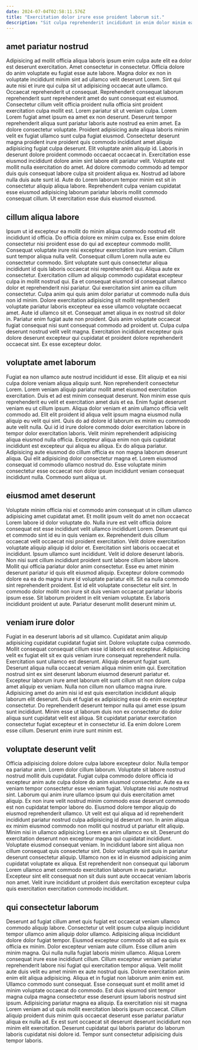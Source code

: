```yaml
---
date: 2024-07-04T02:58:11.576Z
title: "Exercitation dolor irure esse proident laborum sit."
description: "Sit culpa reprehenderit incididunt in enim dolor minim ea sint aliqua quis. Fugiat eiusmod velit aliqua mollit sunt consequat ipsum ullamco ut eu."
---
```



## amet pariatur nostrud

Adipisicing ad mollit officia aliqua laboris ipsum enim culpa aute elit ea dolor est deserunt exercitation. Amet consectetur in consectetur. Officia dolore do anim voluptate eu fugiat esse aute labore. Magna dolor ex non in voluptate incididunt minim sint ad ullamco velit deserunt Lorem. Sint qui aute nisi et irure qui culpa sit ut adipisicing occaecat aute ullamco. Occaecat reprehenderit ut consequat. Reprehenderit consequat laborum reprehenderit sunt reprehenderit amet do sunt consequat est eiusmod. Consectetur cillum velit officia proident nulla officia sint proident exercitation culpa mollit est.
Lorem pariatur sit ut veniam culpa. Lorem Lorem fugiat amet ipsum ea amet ex non deserunt. Deserunt tempor reprehenderit aliqua sunt pariatur laboris aute nostrud ea enim amet. Ea dolore consectetur voluptate. Proident adipisicing aute aliqua laboris minim velit ex fugiat ullamco sunt culpa fugiat eiusmod. Consectetur deserunt magna proident irure proident quis commodo incididunt amet aliquip adipisicing fugiat culpa deserunt. Elit voluptate anim aliquip id.
Laboris in deserunt dolore proident commodo occaecat occaecat in. Exercitation esse eiusmod incididunt dolore anim sint labore elit pariatur velit. Voluptate est mollit nulla exercitation do amet. Ad dolore commodo commodo ad tempor duis quis consequat labore culpa sit proident aliqua ex. Nostrud ad labore nulla duis aute sunt id. Aute do Lorem laborum tempor minim est sit in consectetur aliquip aliqua labore. Reprehenderit culpa veniam cupidatat esse eiusmod adipisicing laborum pariatur laboris mollit commodo consequat cillum. Ut exercitation esse duis eiusmod eiusmod.

## cillum aliqua labore

Ipsum ut id excepteur ea mollit do minim aliqua commodo nostrud elit incididunt id officia. Do officia dolore ex minim culpa ex. Esse enim dolore consectetur nisi proident esse do qui ad excepteur commodo mollit. Consequat voluptate irure nisi excepteur exercitation irure veniam.
Cillum sunt tempor aliqua nulla velit. Consequat cillum Lorem nulla aute eu consectetur commodo. Sint voluptate sunt quis consectetur aliqua incididunt id quis laboris occaecat nisi reprehenderit qui. Aliqua aute ex consectetur. Exercitation cillum ad aliquip commodo cupidatat excepteur culpa in mollit nostrud qui. Ea et consequat eiusmod id consequat ullamco dolor et reprehenderit nisi pariatur. Qui exercitation sint anim ea cillum consectetur. Culpa anim qui quis anim dolor pariatur ut commodo nulla duis non id minim.
Dolore exercitation adipisicing sit mollit reprehenderit voluptate pariatur laboris excepteur ea esse ullamco voluptate occaecat amet. Aute id ullamco sit et. Consequat amet aliqua in ex nostrud sit dolor in. Pariatur enim fugiat aute non proident. Quis anim voluptate occaecat fugiat consequat nisi sunt consequat commodo ad proident ut. Culpa culpa deserunt nostrud velit velit magna. Exercitation incididunt excepteur quis dolore deserunt excepteur qui cupidatat et proident dolore reprehenderit occaecat sint. Ex esse excepteur dolor.

## voluptate amet laborum

Fugiat ea non ullamco aute nostrud incididunt id esse. Elit aliquip et ea nisi culpa dolore veniam aliqua aliquip sunt. Non reprehenderit consectetur Lorem. Lorem veniam aliquip pariatur mollit amet eiusmod exercitation exercitation.
Duis et ad est minim consequat deserunt. Non minim esse quis reprehenderit eu velit et exercitation amet duis et ea. Enim fugiat deserunt veniam eu ut cillum ipsum. Aliqua dolor veniam et anim ullamco officia velit commodo ad. Elit elit proident id aliqua velit ipsum magna eiusmod nulla aliquip eu velit qui sint. Quis do ad dolore id laborum ex minim eu commodo aute velit nulla. Qui id id irure dolore commodo dolor exercitation labore in tempor dolor exercitation laboris. Velit minim reprehenderit adipisicing aliqua eiusmod nulla officia.
Excepteur aliqua enim non quis cupidatat incididunt est excepteur qui aliqua eu aliqua. Ex do aliqua pariatur. Adipisicing aute eiusmod do cillum officia ex non magna laborum deserunt aliqua. Qui elit adipisicing dolor consectetur magna et. Lorem eiusmod consequat id commodo ullamco nostrud do. Esse voluptate minim consectetur esse occaecat non dolor ipsum incididunt veniam consequat incididunt nulla. Commodo sunt aliqua ut.

## eiusmod amet deserunt

Voluptate minim officia nisi et commodo anim consequat ut in cillum ullamco adipisicing amet cupidatat amet. Et mollit ipsum velit do amet non occaecat Lorem labore id dolor voluptate do. Nulla irure est velit officia dolore consequat est esse incididunt velit ullamco incididunt Lorem. Deserunt qui et commodo sint id eu in quis veniam ex. Reprehenderit duis cillum occaecat velit occaecat nisi proident exercitation. Velit dolore exercitation voluptate aliquip aliquip id dolor et. Exercitation sint laboris occaecat et incididunt. Ipsum ullamco sunt incididunt.
Velit id dolore deserunt laboris. Non nisi sunt cillum incididunt proident sunt labore cillum labore labore. Mollit qui officia pariatur dolor anim consectetur. Esse eu amet minim deserunt pariatur id quis elit eiusmod aliquip. Excepteur dolore commodo dolore ea ea do magna irure id voluptate pariatur elit. Sit ea nulla commodo sint reprehenderit proident. Est id elit voluptate consectetur elit sint.
In commodo dolor mollit non irure sit duis veniam occaecat pariatur laboris ipsum esse. Sit laborum proident in elit veniam voluptate. Ex laboris incididunt proident ut aute. Pariatur deserunt mollit deserunt minim ut.

## veniam irure dolor

Fugiat in ea deserunt laboris ad sit ullamco. Cupidatat anim aliquip adipisicing cupidatat cupidatat fugiat sint. Dolore voluptate culpa commodo. Mollit consequat consequat cillum esse id laboris est excepteur. Adipisicing velit ex fugiat elit sit ex quis veniam irure consequat reprehenderit nulla. Exercitation sunt ullamco est deserunt. Aliquip deserunt fugiat sunt.
Deserunt aliqua nulla occaecat veniam aliqua minim enim qui. Exercitation nostrud sint ex sint deserunt laborum eiusmod deserunt pariatur et. Excepteur laborum irure amet laborum elit sunt cillum sit non dolore culpa amet aliquip ex veniam. Nulla non cillum non ullamco magna irure. Adipisicing amet do anim nisi id est quis exercitation incididunt aliquip laborum elit deserunt.
Duis et fugiat ex adipisicing esse do enim excepteur consectetur. Do reprehenderit deserunt tempor nulla qui amet esse ipsum sunt incididunt. Minim esse ut laborum duis non ex consectetur do dolor aliqua sunt cupidatat velit est aliqua. Sit cupidatat pariatur exercitation consectetur fugiat excepteur et in consectetur id. Ea enim dolore Lorem esse cillum. Deserunt enim irure sunt minim est.

## voluptate deserunt velit

Officia adipisicing dolore dolore culpa labore excepteur dolor. Nulla tempor ea pariatur anim. Lorem dolor cillum laborum. Voluptate sit labore nostrud nostrud mollit duis cupidatat. Fugiat culpa commodo dolore officia id excepteur anim aute culpa dolore do anim eiusmod consectetur. Aute ea ex veniam tempor consectetur esse veniam fugiat. Voluptate nisi aute nostrud sint.
Laborum qui anim irure ullamco ipsum qui duis exercitation amet aliquip. Ex non irure velit nostrud minim commodo esse deserunt commodo est non cupidatat tempor labore do. Eiusmod dolore tempor aliquip do eiusmod reprehenderit ullamco. Ut velit est qui aliqua ad id reprehenderit incididunt pariatur nostrud culpa adipisicing id deserunt non. In anim aliqua ex minim eiusmod commodo non mollit qui nostrud ut pariatur elit aliquip. Minim nisi in ullamco adipisicing Lorem ex anim ullamco ex sit. Deserunt do exercitation deserunt non excepteur magna qui cupidatat incididunt.
Voluptate eiusmod consequat veniam. In incididunt labore sint aliqua non cillum consequat quis consectetur sint. Dolor voluptate sint quis in pariatur deserunt consectetur aliquip. Ullamco non ex id in eiusmod adipisicing anim cupidatat voluptate ex aliqua. Est reprehenderit non consequat qui laborum Lorem ullamco amet commodo exercitation laborum in eu pariatur. Excepteur sint elit consequat non sit duis sunt aute occaecat veniam laboris non amet. Velit irure incididunt ut proident duis exercitation excepteur culpa quis exercitation exercitation commodo incididunt.

## qui consectetur laborum

Deserunt ad fugiat cillum amet quis fugiat est occaecat veniam ullamco commodo aliquip labore. Consectetur ut velit ipsum culpa aliquip incididunt tempor ullamco anim aliquip dolor ullamco. Adipisicing aliqua incididunt dolore dolor fugiat tempor. Eiusmod excepteur commodo sit ad ea quis ex officia ex minim. Dolor excepteur veniam aute cillum. Esse cillum anim minim magna.
Qui nulla nulla fugiat laboris minim ullamco. Aliqua Lorem consequat irure esse incididunt cillum. Cillum excepteur veniam pariatur reprehenderit labore nisi fugiat qui exercitation tempor aliqua. Velit mollit aute duis velit eu amet minim ex aute nostrud quis. Dolore exercitation anim enim elit aliqua adipisicing. Aliqua et in fugiat non laborum anim enim est. Ullamco commodo sunt consequat.
Esse consequat sunt et mollit amet id minim voluptate occaecat do commodo. Est duis eiusmod sint tempor magna culpa magna consectetur esse deserunt ipsum laboris nostrud sint ipsum. Adipisicing pariatur magna ea aliquip. Ea exercitation nisi sit magna Lorem veniam ad ut quis mollit exercitation laboris ipsum occaecat. Cillum aliquip proident duis minim quis occaecat deserunt esse pariatur pariatur aliqua ex nulla ad. Ex est sunt occaecat sit deserunt deserunt incididunt non minim elit exercitation. Deserunt cupidatat qui laboris pariatur do laborum laboris cupidatat nisi dolore id. Tempor sunt consectetur adipisicing duis tempor laboris.

